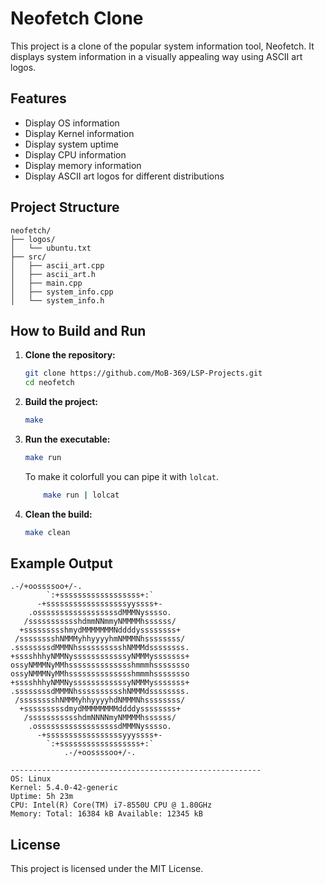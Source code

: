 # Neofetch Clone

This project is a clone of the popular system information tool, Neofetch. It displays system information in a visually appealing way using ASCII art logos.

## Features

- Display OS information
- Display Kernel information
- Display system uptime
- Display CPU information
- Display memory information
- Display ASCII art logos for different distributions

## Project Structure

```
neofetch/
├── logos/
│   └── ubuntu.txt
├── src/
│   ├── ascii_art.cpp
│   ├── ascii_art.h
│   ├── main.cpp
│   ├── system_info.cpp
│   └── system_info.h
```

## How to Build and Run

1. **Clone the repository:**

    ```sh
    git clone https://github.com/MoB-369/LSP-Projects.git
    cd neofetch
    ```

2. **Build the project:**

    ```sh
    make
    ```

3. **Run the executable:**

    ```sh
    make run
    ```
    To make it colorfull you can pipe it with `lolcat`.

    ```sh
        make run | lolcat
    ```
4. **Clean the build:**
    ```sh
    make clean
    ```
## Example Output

```
.-/+oossssoo+/-.           
        `:+ssssssssssssssssss+:`       
      -+ssssssssssssssssssyyssss+-     
    .ossssssssssssssssssdMMMNysssso.   
   /ssssssssssshdmmNNmmyNMMMMhssssss/  
  +ssssssssshmydMMMMMMMNddddyssssssss+ 
 /sssssssshNMMMyhhyyyyhmNMMMNhssssssss/
.ssssssssdMMMNhsssssssssshNMMMdssssssss.
+sssshhhyNMMNyssssssssssssyNMMMysssssss+
ossyNMMMNyMMhsssssssssssssshmmmhssssssso
ossyNMMMNyMMhsssssssssssssshmmmhssssssso
+sssshhhyNMMNyssssssssssssyNMMMysssssss+
.ssssssssdMMMNhsssssssssshNMMMdssssssss.
 /sssssssshNMMMyhhyyyyhdNMMMNhssssssss/ 
  +sssssssssdmydMMMMMMMMddddyssssssss+  
   /ssssssssssshdmNNNNmyNMMMMhssssss/   
    .ossssssssssssssssssdMMMNysssso.    
      -+sssssssssssssssssyyyssss+-      
        `:+ssssssssssssssssss+:`       
            .-/+oossssoo+/-.

--------------------------------------------------------
OS: Linux
Kernel: 5.4.0-42-generic
Uptime: 5h 23m
CPU: Intel(R) Core(TM) i7-8550U CPU @ 1.80GHz
Memory: Total: 16384 kB Available: 12345 kB
```

## License

This project is licensed under the MIT License.